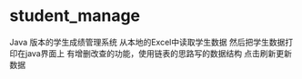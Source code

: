 # student_manage
Java 版本的学生成绩管理系统
从本地的Excel中读取学生数据
然后把学生数据打印在java界面上
有增删改查的功能，使用链表的思路写的数据结构
点击刷新更新数据